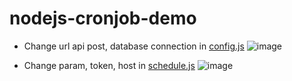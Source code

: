 # nodejs-cronjob-demo

* Change url api post, database connection in [config.js](config.js)
![image](https://user-images.githubusercontent.com/74556484/184950046-1637c2ac-89f4-454f-94ac-58a0998d0c55.png)

* Change param, token, host in [schedule.js](schedule.js)
![image](https://user-images.githubusercontent.com/74556484/184950241-0f87a616-abd5-44f6-890d-14d3e9d4aadc.png)
